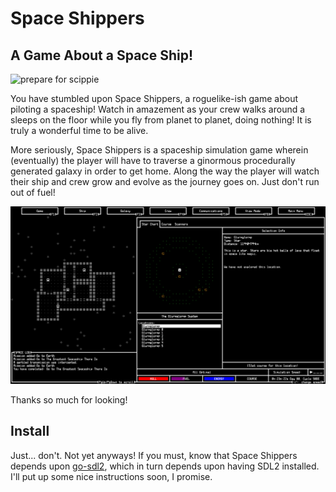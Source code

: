 # Space Shippers

## A Game About a Space Ship!

![prepare for scippie](res/readme/prepare.png)

You have stumbled upon Space Shippers, a roguelike-ish game about piloting a spaceship! Watch in amazement as your crew walks around a sleeps on the floor while you fly from planet to planet, doing nothing! It is truly a wonderful time to be alive.

More seriously, Space Shippers is a spaceship simulation game wherein (eventually) the player will have to traverse a ginormous procedurally generated galaxy in order to get home. Along the way the player will watch their ship and crew grow and evolve as the journey goes on. Just don't run out of fuel!

![screenshot as of 2017-12-03](res/readme/space.png)

Thanks so much for looking!

## Install

Just... don't. Not yet anyways! If you must, know that Space Shippers depends upon [go-sdl2](http://github.com/veandco/go-sdl2), which in turn depends upon having SDL2 installed. I'll put up some nice instructions soon, I promise.
